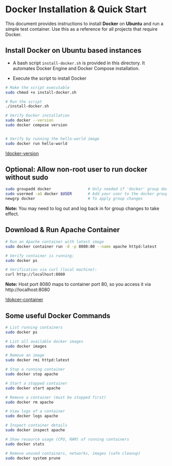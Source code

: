 # Docker Installation & Quick Start

This document provides instructions to install **Docker** on **Ubuntu** and run a simple test container.
Use this as a reference for all projects that require Docker.


## Install Docker on Ubuntu based instances
- A bash script `install-docker.sh` is provided in this directory. It automates Docker Engine and Docker Compose installation.

- Execute the script to install Docker
```sh
# Make the script executable
sudo chmod +x install-docker.sh

# Run the script
./install-docker.sh

# Verify Docker installation
sudo docker --version
sudo docker compose version


# Verify by running the hello-world image
sudo docker run hello-world
```
[!docker-version](/docker-installation/imgs/docker-version.png)

## Optional: Allow non-root user to run docker without sudo
```sh
sudo groupadd docker                # Only needed if 'docker' group doesn't exist
sudo usermod -aG docker $USER       # Add your user to the docker group.
newgrp docker                       # To apply group changes
```
**Note:** You may need to log out and log back in for group changes to take effect.


## Download & Run Apache Container
```sh
# Run an Apache container with latest image
sudo docker container run -d -p 8080:80 --name apache httpd:latest

# Verify container is running:
sudo docker ps

# Verification via curl (local machine):
curl http://localhost:8080
```
**Note:** Host port 8080 maps to container port 80, so you access it via http://localhost:8080

[!dokcer-container](/docker-installation/imgs/docker-container.png)


## Some useful Docker Commands
```sh
# List running containers
sudo docker ps

# List all available docker images
sudo docker images

# Remove an image
sudo docker rmi httpd:latest

# Stop a running container
sudo docker stop apache

# Start a stopped container
sudo docker start apache

# Remove a container (must be stopped first)
sudo docker rm apache

# View logs of a container
sudo docker logs apache

# Inspect container details
sudo docker inspect apache

# Show resource usage (CPU, RAM) of running containers
sudo docker stats

# Remove unused containers, networks, images (safe cleanup)
sudo docker system prune
```
